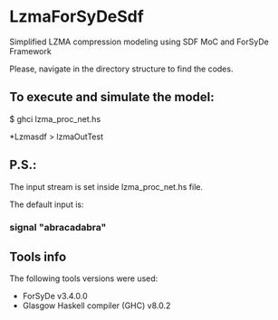 # LzmaForSyDeSdf
Simplified LZMA compression modeling using SDF MoC and ForSyDe Framework

Please, navigate in the directory structure to find the codes.

## To execute and simulate the model:

$ ghci lzma_proc_net.hs

*Lzmasdf > lzmaOutTest

## P.S.:

The input stream is set inside lzma_proc_net.hs file.

The default input is:  

### signal "abracadabra"

## Tools info
The following tools versions were used: 
- ForSyDe v3.4.0.0
- Glasgow Haskell compiler (GHC) v8.0.2
